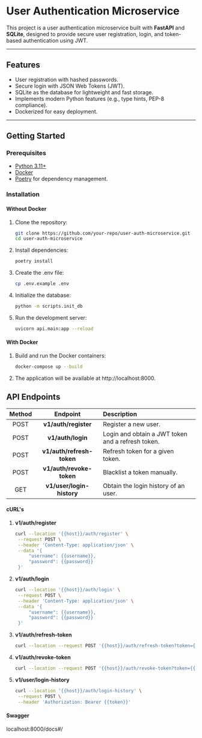 # User Authentication Microservice

This project is a user authentication microservice built with **FastAPI** and **SQLite**, designed to provide secure user registration, login, and token-based authentication using JWT.

---

## **Features**
- User registration with hashed passwords.
- Secure login with JSON Web Tokens (JWT).
- SQLite as the database for lightweight and fast storage.
- Implements modern Python features (e.g., type hints, PEP-8 compliance).
- Dockerized for easy deployment.

---

## **Getting Started**

### **Prerequisites**
- [Python 3.11+](https://www.python.org/downloads/)
- [Docker](https://www.docker.com/)
- [Poetry](https://python-poetry.org/) for dependency management.

### **Installation**

#### **Without Docker**

1. Clone the repository:
   ```bash
   git clone https://github.com/your-repo/user-auth-microservice.git
   cd user-auth-microservice

2. Install dependencies:
   ```bash
   poetry install

3. Create the .env file:
   ```bash
   cp .env.example .env
   
4. Initialize the database:
   ```bash
   python -m scripts.init_db

5. Run the development server:
   ```bash
   uvicorn api.main:app --reload
   
#### **With Docker**
1. Build and run the Docker containers:
   ```bash
   docker-compose up --build

2. The application will be available at http://localhost:8000.


## **API Endpoints**



| Method |         Endpoint          | Description                                       |
|:------:|:-------------------------:|:--------------------------------------------------|
|  POST  |   **v1/auth/register**    | Register a new user.                              |
|  POST  |     **v1/auth/login**     | Login and obtain a JWT token and a refresh token. |
|  POST  | **v1/auth/refresh-token** | Refresh token for a given token.                  |
|  POST  | **v1/auth/revoke-token**  | Blacklist a token manually.                       |
|  GET   | **v1/user/login-history** | Obtain the login history of an user.              |

#### **cURL's**
1. **v1/auth/register**
   ```bash
   curl --location '{{host}}/auth/register' \
    --request POST \
    --header 'Content-Type: application/json' \
    --data '{
        "username": {{username}},
        "password": {{password}}
    }'
   
2. **v1/auth/login**
   ```bash
   curl --location '{{host}}/auth/login' \
    --request POST \
    --header 'Content-Type: application/json' \
    --data '{
        "username": {{username}},
        "password": {{password}}
    }'
   
3. **v1/auth/refresh-token**
   ```bash
   curl --location --request POST '{{host}}/auth/refresh-token?token={{refresh_tokn}}
   

4. **v1/auth/revoke-token**
   ```bash
   curl --location --request POST '{{host}}/auth/revoke-token?token={{token}}'
   

5. **v1/user/login-history**
   ```bash
   curl --location '{{host}}/auth/login-history' \
    --request POST \
    --header 'Authorization: Bearer {{token}}'
   
#### **Swagger**

localhost:8000/docs#/